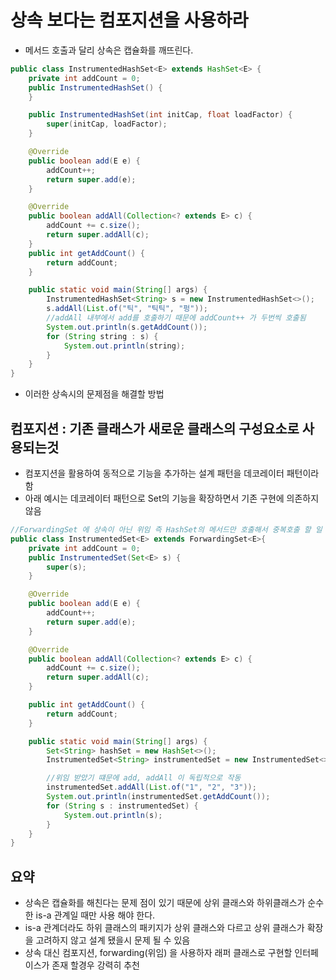 # 상속 보다는 컴포지션을 사용하라

- 메서드 호출과 달리 상속은 캡슐화를 깨뜨린다.
```java
public class InstrumentedHashSet<E> extends HashSet<E> {
    private int addCount = 0;
    public InstrumentedHashSet() {
    }

    public InstrumentedHashSet(int initCap, float loadFactor) {
        super(initCap, loadFactor);
    }

    @Override
    public boolean add(E e) {
        addCount++;
        return super.add(e);
    }

    @Override
    public boolean addAll(Collection<? extends E> c) {
        addCount += c.size();
        return super.addAll(c);
    }
    public int getAddCount() {
        return addCount;
    }

    public static void main(String[] args) {
        InstrumentedHashSet<String> s = new InstrumentedHashSet<>();
        s.addAll(List.of("틱", "틱틱", "펑"));
        //addAll 내부에서 add를 호출하기 때문에 addCount++ 가 두번씩 호출됨
        System.out.println(s.getAddCount());
        for (String string : s) {
            System.out.println(string);
        }
    }
}

```

- 이러한 상속시의 문제점을 해결할 방법
## 컴포지션 : 기존 클래스가 새로운 클래스의 구성요소로 사용되는것
- 컴포지션을 활용하여 동적으로 기능을 추가하는 설계 패턴을 데코레이터 패턴이라함
- 아래 예시는 데코레이터 패턴으로 Set의 기능을 확장하면서 기존 구현에 의존하지 않음

```java
//ForwardingSet 에 상속이 아닌 위임 즉 HashSet의 메서드만 호출해서 중복호출 할 일 없음
public class InstrumentedSet<E> extends ForwardingSet<E>{
    private int addCount = 0;
    public InstrumentedSet(Set<E> s) {
        super(s);
    }

    @Override
    public boolean add(E e) {
        addCount++;
        return super.add(e);
    }

    @Override
    public boolean addAll(Collection<? extends E> c) {
        addCount += c.size();
        return super.addAll(c);
    }

    public int getAddCount() {
        return addCount;
    }

    public static void main(String[] args) {
        Set<String> hashSet = new HashSet<>();
        InstrumentedSet<String> instrumentedSet = new InstrumentedSet<>(hashSet);

        //위임 받았기 떄문에 add, addAll 이 독립적으로 작동
        instrumentedSet.addAll(List.of("1", "2", "3"));
        System.out.println(instrumentedSet.getAddCount());
        for (String s : instrumentedSet) {
            System.out.println(s);
        }
    }
}
```

## 요약
- 상속은 캡슐화를 해친다는 문제 점이 있기 때문에 상위 클래스와 하위클래스가 순수한 is-a 관계일 때만 사용 해야 한다.
- is-a 관계더라도 하위 클래스의 패키지가 상위 클래스와 다르고 상위 클래스가 확장을 고려하지 않고 설계 됐을시 문제 될 수 있음
- 상속 대신 컴포지션, forwarding(위임) 을 사용하자 래퍼 클래스로 구현할 인터페이스가 존재 할경우 강력히 추천